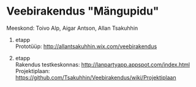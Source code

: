 Veebirakendus "Mängupidu"
===============

Meeskond: Toivo Alp, Aigar Antson, Allan Tsakuhhin

1. etapp  
Prototüüp:
http://allantsakuhhin.wix.com/veebirakendus

2. etapp  
Rakendus testkeskonnas: http://lanpartyapp.appspot.com/index.html   
Projektiplaan: https://github.com/Tsakuhhin/Veebirakendus/wiki/Projektiplaan

